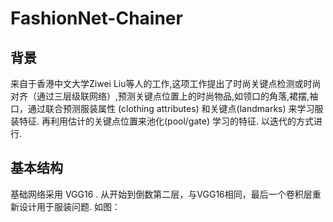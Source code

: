 FashionNet-Chainer
====

背景
----
来自于香港中文大学Ziwei Liu等人的工作,这项工作提出了时尚关键点检测或时尚对齐（通过三层级联网络）,预测关键点位置上的时尚物品,如领口的角落,裙摆,袖口，通过联合预测服装属性 (clothing attributes) 和关键点(landmarks) 来学习服装特征. 再利用估计的关键点位置来池化(pool/gate) 学习的特征. 以迭代的方式进行.

基本结构
----
基础网络采用 VGG16 . 从开始到倒数第二层，与VGG16相同，最后一个卷积层重新设计用于服装问题. 如图：
